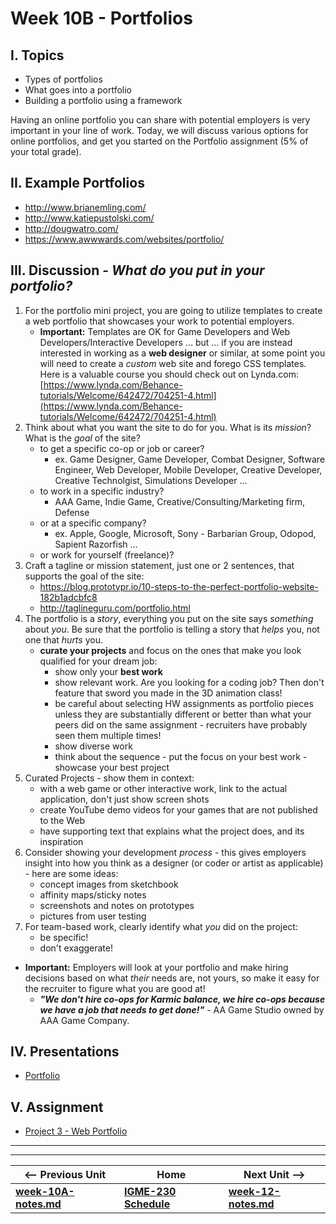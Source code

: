 # Week 10B - Portfolios

## I. Topics
- Types of portfolios
- What goes into a portfolio
- Building a portfolio using a framework

Having an online portfolio you can share with potential employers is very important in your line of work. Today, we will discuss various options for online portfolios, and get you started on the Portfolio assignment (5% of your total grade).

## II. Example Portfolios
- http://www.brianemling.com/
- http://www.katiepustolski.com/
- http://dougwatro.com/
- https://www.awwwards.com/websites/portfolio/

## III. Discussion - *What do you put in your portfolio?*
1. For the portfolio mini project, you are going to utilize templates to create a web portfolio that showcases your work to potential employers. 
    - **Important:** Templates are OK for Game Developers and Web Developers/Interactive Developers ... but ... if you are instead interested in working as a **web designer** or similar, at some point you will need to create a *custom* web site and forego CSS templates. Here is a valuable course you should check out on Lynda.com: [https://www.lynda.com/Behance-tutorials/Welcome/642472/704251-4.html](https://www.lynda.com/Behance-tutorials/Welcome/642472/704251-4.html)
1. Think about what you want the site to do for you. What is its *mission*? What is the *goal* of the site?
    - to get a specific co-op or job or career?
        - ex. Game Designer, Game Developer, Combat Designer, Software Engineer, Web Developer, Mobile Developer, Creative Developer, Creative Technolgist, Simulations Developer ...
    - to work in a specific industry? 
        - AAA Game, Indie Game, Creative/Consulting/Marketing firm, Defense
    - or at a specific company?
        - ex. Apple, Google, Microsoft, Sony - Barbarian Group, Odopod, Sapient Razorfish ...
    - or work for yourself (freelance)?
1. Craft a tagline or mission statement, just one or 2 sentences, that supports the goal of the site:
    - https://blog.prototypr.io/10-steps-to-the-perfect-portfolio-website-182b1adcbfc8
    - http://taglineguru.com/portfolio.html
1. The portfolio is a *story*, everything you put on the site says *something* about *you*. Be sure that the portfolio is telling a story that *helps* you, not one that *hurts* you.
    - **curate your projects** and focus on the ones that make you look qualified for your dream job:
      - show only your **best work**
      - show relevant work. Are you looking for a coding job? Then don't feature that sword you made in the 3D animation class!
      - be careful about selecting HW assignments as portfolio pieces unless they are substantially different or better than what your peers did on the same assignment - recruiters have probably seen them multiple times!
      - show diverse work
      - think about the sequence - put the focus on your best work - showcase your best project
1. Curated Projects - show them in context:
    - with a web game or other interactive work, link to the actual application, don't just show screen shots
    - create YouTube demo videos for your games that are not published to the Web
    - have supporting text that explains what the project does, and its inspiration
1. Consider showing your development *process* - this gives employers insight into how you think as a designer (or coder or artist as applicable) - here are some ideas:
    - concept images from sketchbook
    - affinity maps/sticky notes
    - screenshots and notes on prototypes
    - pictures from user testing
1. For team-based work, clearly identify what *you* did on the project:
    - be specific! 
    - don't exaggerate!

- **Important:** Employers will look at your portfolio and make hiring decisions based on what *their* needs are, not yours, so make it easy for the recruiter to figure what you are good at!
  - ***"We don't hire co-ops for Karmic balance, we hire co-ops because we have a job that needs to get done!"*** - AA Game Studio owned by AAA Game Company.



## IV. Presentations
- [Portfolio](../presentations/Portfolio.pdf)

## V. Assignment
- [Project 3 - Web Portfolio](../projects/project-3.md)

<hr><hr>

| <-- Previous Unit | Home | Next Unit -->
| --- | --- | --- 
| [**week-10A-notes.md**](week-10A-notes.md)     |  [**IGME-230 Schedule**](../schedule.md) | [**week-12-notes.md**](week-notes-game-1.md)


